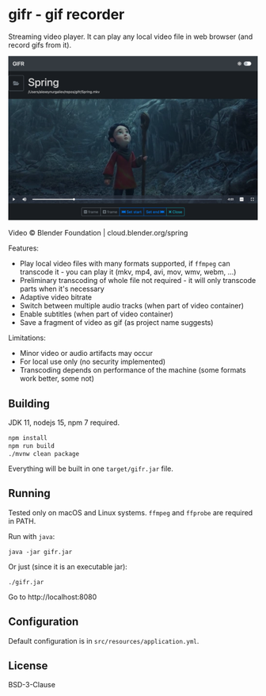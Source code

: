 gifr - gif recorder
===================

Streaming video player. It can play any local video file in web browser (and record gifs from it).

![Screenshot](public/img/screenshot.png)

Video © Blender Foundation | cloud.blender.org/spring

Features:

* Play local video files with many formats supported, 
  if `ffmpeg` can transcode it - you can play it (mkv, mp4, avi, mov, wmv, webm, ...)
* Preliminary transcoding of whole file not required - it will only transcode parts when it's necessary
* Adaptive video bitrate
* Switch between multiple audio tracks (when part of video container)
* Enable subtitles (when part of video container)
* Save a fragment of video as gif (as project name suggests)

Limitations:

* Minor video or audio artifacts may occur
* For local use only (no security implemented)
* Transcoding depends on performance of the machine (some formats work better, some not)

Building
--------

JDK 11, nodejs 15, npm 7 required.

    npm install
    npm run build
    ./mvnw clean package

Everything will be built in one `target/gifr.jar` file.

Running
-------

Tested only on macOS and Linux systems. `ffmpeg` and `ffprobe` are required in PATH.

Run with `java`:

    java -jar gifr.jar

Or just (since it is an executable jar):

    ./gifr.jar

Go to http://localhost:8080

Configuration
-------------

Default configuration is in `src/resources/application.yml`.

License
-------

BSD-3-Clause
